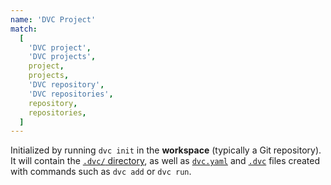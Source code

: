 ```yaml
---
name: 'DVC Project'
match:
  [
    'DVC project',
    'DVC projects',
    project,
    projects,
    'DVC repository',
    'DVC repositories',
    repository,
    repositories,
  ]
---
```


Initialized by running `dvc init` in the **workspace** (typically a Git
repository). It will contain the
[`.dvc/` directory](/doc/user-guide/dvc-files-and-directories), as well as
[`dvc.yaml`](/doc/user-guide/dvc-file-format) and
[`.dvc`](/doc/user-guide/dvc-file-format) files created with commands such as
`dvc add` or `dvc run`.
